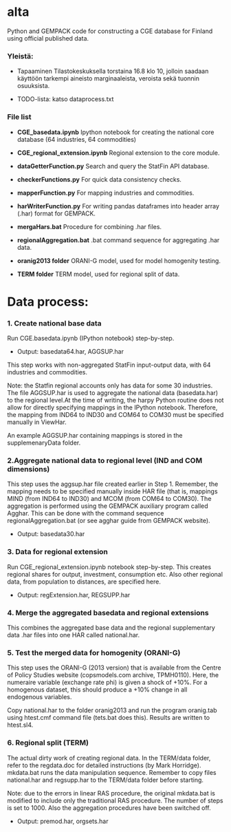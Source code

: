 # alta

Python and GEMPACK code for constructing a CGE database for Finland using official published data.

### Yleistä:
* Tapaaminen Tilastokeskuksella torstaina 16.8 klo 10, jolloin saadaan käyttöön tarkempi aineisto marginaaleista, veroista sekä tuonnin osuuksista.

* TODO-lista: katso dataprocess.txt

### File list

* **CGE_basedata.ipynb**
Ipython notebook for creating the national core database (64 industries, 64 commodities)

* **CGE_regional_extension.ipynb**
Regional extension to the core module.

* **dataGetterFunction.py**
Search and query the StatFin API database.

* **checkerFunctions.py**
For quick data consistency checks.

* **mapperFunction.py**
For mapping industries and commodities.

* **harWriterFunction.py**
For writing pandas dataframes into header array (.har) format for GEMPACK.

* **mergaHars.bat**
Procedure for combining .har files.

* **regionalAggregation.bat**
.bat command sequence for aggregating .har data.

* **oranig2013 folder**
ORANI-G model, used for model homogenity testing.

* **TERM folder**
TERM model, used for regional split of data.


# Data process: 


### 1. Create national base data

Run CGE.basedata.ipynb (IPython notebook) step-by-step.
- Output: basedata64.har, AGGSUP.har

This step works with non-aggregated StatFin input-output data, with
64 industries and commodities.
  
Note: the Statfin regional accounts only has data for some 30 industries. 
The file AGGSUP.har is used to aggregate the national data (basedata.har) to the regional 
level.At the time of writing, the harpy Python routine does not allow for directly
specifying mappings in the IPython notebook. Therefore, the mapping from
IND64 to IND30 and COM64 to COM30 must be specified manually in ViewHar.

An example AGGSUP.har containing mappings is stored in the supplemenaryData folder.




### 2.Aggregate national data to regional level (IND and COM dimensions)

This step uses the aggsup.har file created earlier in Step 1.
Remember, the mapping needs to be specified manually inside HAR file
(that is, mappings MIND (from IND64 to IND30) and MCOM (from COM64 to COM30).
The aggregation is performed using the GEMPACK auxiliary program called
Agghar. This can be done with the command sequence regionalAggregation.bat
(or see agghar guide from GEMPACK website).
- Output: basedata30.har




### 3. Data for regional extension

Run CGE_regional_extension.ipynb notebook step-by-step.
This creates regional shares for output, investment, consumption etc.
Also other regional data, from population to distances, are specified here.
- Output: regExtension.har, REGSUPP.har



### 4. Merge the aggregated basedata and regional extensions

This combines the aggregated base data and the regional supplementary data 
.har files into one HAR called national.har.



### 5. Test the merged data for homogenity (ORANI-G)

This step uses the ORANI-G (2013 version) that is available from the
Centre of Policy Studies website (copsmodels.com archive, TPMH0110).
Here, the numeraire variable (exchange rate phi) is given a shock of +10%.
For a homogenous dataset, this should produce a +10% change in all
endogenous variables.

Copy national.har to the folder oranig2013 and run the program
oranig.tab using htest.cmf command file (tets.bat does this).
Results are written to htest.sl4.


### 6. Regional split (TERM)

The actual dirty work of creating regional data.
In the TERM/data folder, refer to the regdata.doc for detailed instructions (by Mark Horridge).
mkdata.bat runs the data manipulation sequence.
Remember to copy files national.har and regsupp.har to the TERM/data folder before starting.

Note: due to the errors in linear RAS procedure, the original mkdata.bat is modified to include 
only the traditional RAS procedure. The number of steps is set to 1000. Also the
aggregation procedures have been switched off.
- Output: premod.har, orgsets.har

